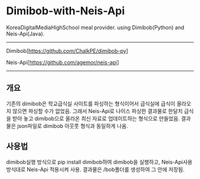 # Dimibob-with-Neis-Api
KoreaDigitalMediaHighSchool meal provider. using Dimibob(Python) and Neis-Api(Java).
*****

Dimibob[https://github.com/ChalkPE/dimibob-py]

Neis-Api[https://github.com/agemor/neis-api]

*****
## 개요
기존의 dimibob은 학교급식실 사이트를 파싱하는 형식이어서 급식실에 급식이 올라오지 않으면 파싱할 수가 없었음. 그래서 Neis-Api로 나이스 파싱한 결과물로 한달치 급식을 받아 놓고 dimibob으로 올라온 최신 자료로 업데이트하는 형식으로 만들었음. 결과물은 json파일로 dimibob 아웃풋 형식과 동일하게 나옴.

## 사용법
dimibob실행 방식으로 pip install dimibob하여 dimibob을 실행하고, Neis-Api사용 방식대로 Neis-Api 적용시켜 사용. 결과물은 /bob폴더를 생성하여 그 안에 저장됨.
